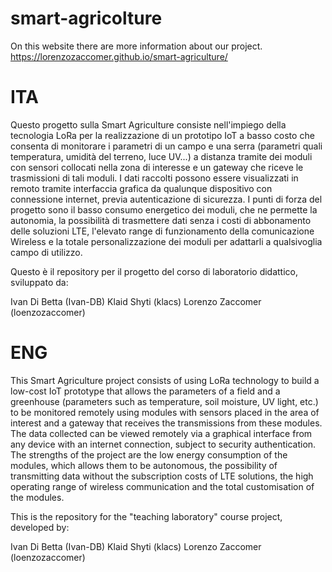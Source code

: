 # smart-agricolture

On this website there are more information about our project.
https://lorenzozaccomer.github.io/smart-agriculture/

# ITA

Questo progetto sulla Smart Agriculture consiste nell'impiego della tecnologia LoRa per la realizzazione di
un prototipo IoT a basso costo che consenta di monitorare i parametri di un campo e una serra (parametri quali temperatura,
umidità del terreno, luce UV...) a distanza tramite dei moduli con sensori collocati nella zona di interesse e un gateway
che riceve le trasmissioni di tali moduli.
I dati raccolti possono essere visualizzati in remoto tramite interfaccia grafica da qualunque dispositivo con connessione 
internet, previa autenticazione di sicurezza.
I punti di forza del progetto sono il basso consumo energetico dei moduli, che ne permette la autonomia, la possibilità di
trasmettere dati senza i costi di abbonamento delle soluzioni LTE, l'elevato range di funzionamento della comunicazione 
Wireless e la totale personalizzazione dei moduli per adattarli a qualsivoglia campo di utilizzo.

Questo è il repository per il progetto del corso di laboratorio didattico, 
sviluppato da:

Ivan Di Betta (Ivan-DB)
Klaid Shyti (klacs)
Lorenzo Zaccomer (loenzozaccomer)

# ENG

This Smart Agriculture project consists of using LoRa technology to build a low-cost IoT prototype that allows the parameters
of a field and a greenhouse (parameters such as temperature, soil moisture, UV light, etc.) to be monitored remotely using modules
with sensors placed in the area of interest and a gateway that receives the transmissions from these modules.
The data collected can be viewed remotely via a graphical interface from any device with an internet connection, subject to security authentication. 
The strengths of the project are the low energy consumption of the modules, which allows them to be autonomous, the possibility 
of transmitting data without the subscription costs of LTE solutions, the high operating range of wireless communication 
and the total customisation of the modules.

This is the repository for the "teaching laboratory" course project, 
developed by:

Ivan Di Betta (Ivan-DB)
Klaid Shyti (klacs)
Lorenzo Zaccomer (loenzozaccomer)
